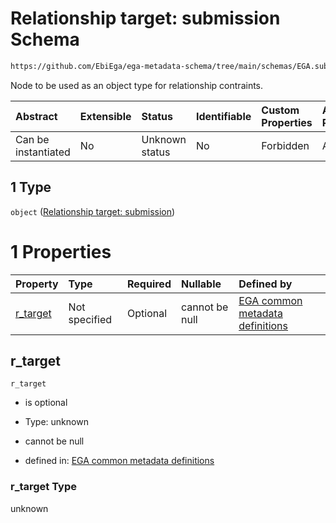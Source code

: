 # Relationship target: submission Schema

```txt
https://github.com/EbiEga/ega-metadata-schema/tree/main/schemas/EGA.submission.json#/properties/submission_relationships/items/allOf/1/anyOf/0/allOf/1/anyOf/1
```

Node to be used as an object type for relationship contraints.

| Abstract            | Extensible | Status         | Identifiable | Custom Properties | Additional Properties | Access Restrictions | Defined In                                                                           |
| :------------------ | :--------- | :------------- | :----------- | :---------------- | :-------------------- | :------------------ | :----------------------------------------------------------------------------------- |
| Can be instantiated | No         | Unknown status | No           | Forbidden         | Allowed               | none                | [EGA.submission.json\*](../../../schemas/EGA.submission.json "open original schema") |

## 1 Type

`object` ([Relationship target: submission](ega-12-definitions-relationship-target-submission.md))

# 1 Properties

| Property               | Type          | Required | Nullable       | Defined by                                                                                                                                                                                                                                                     |
| :--------------------- | :------------ | :------- | :------------- | :------------------------------------------------------------------------------------------------------------------------------------------------------------------------------------------------------------------------------------------------------------- |
| [r\_target](#r_target) | Not specified | Optional | cannot be null | [EGA common metadata definitions](ega-12-definitions-relationship-target-submission-properties-r_target.md "https://github.com/EbiEga/ega-metadata-schema/tree/main/schemas/EGA.common-definitions.json#/definitions/r-target-submission/properties/r_target") |

## r\_target



`r_target`

*   is optional

*   Type: unknown

*   cannot be null

*   defined in: [EGA common metadata definitions](ega-12-definitions-relationship-target-submission-properties-r_target.md "https://github.com/EbiEga/ega-metadata-schema/tree/main/schemas/EGA.common-definitions.json#/definitions/r-target-submission/properties/r_target")

### r\_target Type

unknown
